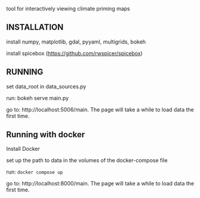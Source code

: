 
tool for interactively viewing climate priming maps


INSTALLATION
------------

install numpy, matplotlib, gdal, pyyaml, multigrids,  bokeh

install spicebox (https://github.com/rwspicer/spicebox)



RUNNING
-------
set data_root in data_sources.py

run: bokeh serve main.py

go to: http://localhost:5006/main. The page will take a while to load data 
the first time.


Running with docker
-------------------

Install Docker

set up the path to data in the volumes of the docker-compose file

run: `docker compose up`

go to:  http://localhost:8000/main. The page will take a while to load data 
the first time.



